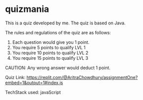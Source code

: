 # quizmania

This is a quiz developed by me. The quiz is based on Java.

The rules and regulations of the quiz are as follows:

1. Each question would give you 1 point.
2. You require 5 points to qualify LVL 1
3. You require 10 points to qualify LVL 2
4. You require 15 points to qualify LVL 3

CAUTION: Any wrong answer would deduct 1 point.

Quiz Link: https://replit.com/@AritraChowdhury/assignmentOne?embed=1&output=1#index.js

TechStack used: javaScript
